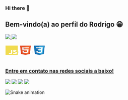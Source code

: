 ### Hi there 👋
## Bem-vindo(a) ao perfil do Rodrigo 😁

 <div>
   <a href="https://github.com/RodrigoKRA">
   <img height="180em" src="https://github-readme-stats.vercel.app/api?username=RodrigoKRA&show_icons=true&theme=tokyonight&include_all_commits=true&count_private=true"/>
   <img height="180em" src="https://github-readme-stats.vercel.app/api/top-langs/?username=RodrigoKRA&layout=compact&langs_count=6&theme=tokyonight"/>

</div>
<div style="display: inline_block"><br>
  <img align="center" alt="Js" height="30" width="40" src="https://raw.githubusercontent.com/devicons/devicon/master/icons/javascript/javascript-plain.svg">
  <img align="center" alt="HTML" height="30" width="40" src="https://raw.githubusercontent.com/devicons/devicon/master/icons/html5/html5-original.svg">
  <img align="center" alt="CSS" height="30" width="40" src="https://raw.githubusercontent.com/devicons/devicon/master/icons/css3/css3-original.svg">
</div>
 
 <br>
 
  ### Entre em contato nas redes sociais a baixo!
 
<div> 
  
  <a href="https://www.instagram.com/kgrodrigorra/" target="_blank"><img src="https://img.shields.io/badge/-Instagram-%23E4405F?style=for-the-badge&logo=instagram&logoColor=white" target="_blank"></a>
 <a href="https://discord.com/channels/1126223876846784573/1126223877601771602" target="_blank"><img src="https://img.shields.io/badge/Discord-7289DA?style=for-the-badge&logo=discord&logoColor=white" target="_blank"></a> 
  <a href = "https://mail.yahoo.com/d/folders/1?.intl=br&.lang=pt-BR&guce_referrer=aHR0cHM6Ly9tYWlsLnlhaG9vLmNvbS8&guce_referrer_sig=AQAAANaFGyFLWDTQCEh_B7LQ9DakI5qTx_68PUa5XdGS-zI05meZbWWQ1D1lYdiXSeXBAuY8X5o0IjuFxzLJbIlT_C0mblwCBRjw9kqOK8wPzM0svn4rlT7ABDOp4D6kgknAgxCQGSzT1_1ug6tkvknttnrnPjF7ppUU91r0N0-8CpgY"><img src="https://img.shields.io/badge/-Yahoo-%23333?style=for-the-badge&logo=Yahoo&logoColor=white" target="_blank"></a>
  <a href="linkedin.com/in/rodrigo-assunção-0355ab275" target="_blank"><img src="https://img.shields.io/badge/-LinkedIn-%230077B5?style=for-the-badge&logo=linkedin&logoColor=white" target="_blank"></a> 
 
  ![Snake animation](https://github.com/RodrigoKRA/RodrigoKRA/blob/output/github-contribution-grid-snake.svg)

</div>
